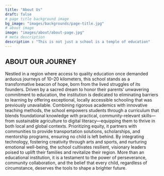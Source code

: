 ```yaml
---
title: "About Us"
draft: false
# page title background image
bg_image: "images/backgrounds/page-title.jpg"
# about image
image: "images/about/about-page.jpg"
# meta description
description : "This is not just a school is a temple of education"
---
```


## ABOUT OUR JOURNEY

Nestled in a region where access to quality education once demanded arduous journeys of 10–20 kilometers, this school stands as a transformative beacon of hope, born from the lived struggles of its founders. Driven by a sacred dream to honor their parents’ unwavering commitment to education, the institution is dedicated to eliminating barriers to learning by offering exceptional, locally accessible schooling that was previously unavailable. Combining rigorous academics with innovative teaching methods, the school empowers students through a curriculum that blends foundational knowledge with practical, community-relevant skills—from sustainable agriculture to digital literacy—equipping them to thrive in both local and global contexts. Prioritizing equity, it partners with communities to provide transportation solutions, scholarships, and mentorship programs, ensuring no child is left behind. By integrating technology, fostering creativity through arts and sports, and nurturing emotional well-being, the school cultivates resilient, visionary leaders poised to uplift their families and revitalize their region. More than an educational institution, it is a testament to the power of perseverance, community collaboration, and the belief that every child, regardless of circumstance, deserves the tools to shape a brighter future.
